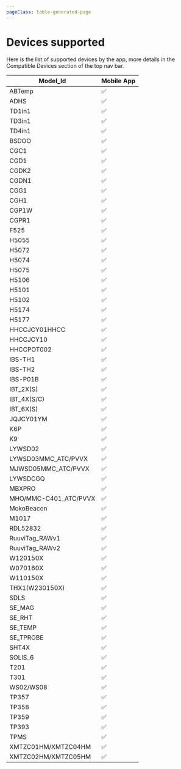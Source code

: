 ```yaml
---
pageClass: table-generated-page
---
```

# Devices supported

Here is the list of supported devices by the app, more details in the Compatible Devices section of the top nav bar.

|Model_Id|Mobile App|
|-|-|
|ABTemp|✅|
|ADHS|✅|
|TD1in1|✅|
|TD3in1|✅|
|TD4in1|✅|
|BSDOO|✅|
|CGC1|✅|
|CGD1|✅|
|CGDK2|✅|
|CGDN1|✅|
|CGG1|✅|
|CGH1|✅|
|CGP1W|✅|
|CGPR1|✅|
|F525|✅|
|H5055|✅|
|H5072|✅|
|H5074|✅|
|H5075|✅|
|H5106|✅|
|H5101|✅|
|H5102|✅|
|H5174|✅|
|H5177|✅|
|HHCCJCY01HHCC|✅|
|HHCCJCY10|✅|
|HHCCPOT002|✅|
|IBS-TH1|✅|
|IBS-TH2|✅|
|IBS-P01B|✅|
|IBT_2X(S)|✅|
|IBT_4X(S/C)|✅|
|IBT_6X(S)|✅|
|JQJCY01YM|✅|
|K6P|✅|
|K9|✅|
|LYWSD02|✅|
|LYWSD03MMC_ATC/PVVX|✅|
|MJWSD05MMC_ATC/PVVX|✅|
|LYWSDCGQ|✅|
|MBXPRO|✅|
|MHO/MMC-C401_ATC/PVVX|✅|
|MokoBeacon|✅|
|M1017|✅|
|RDL52832|✅|
|RuuviTag_RAWv1|✅|
|RuuviTag_RAWv2|✅|
|W120150X|✅|
|W070160X|✅|
|W110150X|✅|
|THX1(W230150X)|✅|
|SDLS|✅|
|SE_MAG|✅|
|SE_RHT|✅|
|SE_TEMP|✅|
|SE_TPROBE|✅|
|SHT4X|✅|
|SOLIS_6|✅|
|T201|✅|
|T301|✅|
|WS02/WS08|✅|
|TP357|✅|
|TP358|✅|
|TP359|✅|
|TP393|✅|
|TPMS|✅|
|XMTZC01HM/XMTZC04HM|✅|
|XMTZC02HM/XMTZC05HM|✅|

